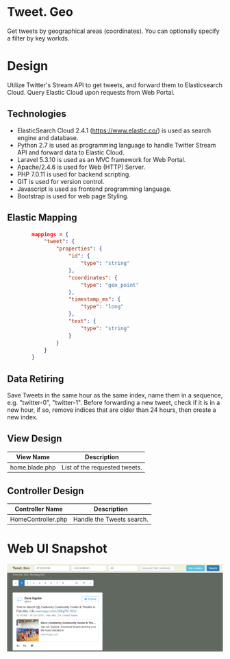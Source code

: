 # Tweet. Geo
Get tweets by geographical areas (coordinates).
You can optionally specify a filter by key workds.


# Design
Utilize Twitter's Stream API to get tweets, and forward them to Elasticsearch Cloud.
Query Elastic Cloud upon requests from Web Portal.

## Technologies
*   ElasticSearch Cloud 2.4.1 (https://www.elastic.co/) is used as search engine and database.
*   Python 2.7 is used as programming language to handle Twitter Stream API and forward data to Elastic Cloud.
*   Laravel 5.3.10 is used as an MVC framework for Web Portal.
*   Apache/2.4.6 is used for Web (HTTP) Server. 
*   PHP 7.0.11 is used for backend scripting.
*   GIT is used for version control. 
*   Javascript is used as frontend programming language.
*   Bootstrap is used for web page Styling.

## Elastic Mapping
```json
        mappings = {
            "tweet": {
                "properties": {
                    "id": {
                        "type": "string"
                    },
                    "coordinates": {
                        "type": "geo_point"
                    },
                    "timestamp_ms": {
                        "type": "long"
                    },
                    "text": {
                        "type": "string"
                    }
                }
            }
        }
```

## Data Retiring
Save Tweets in the same hour as the same index, name them in a sequence, e.g. "twitter-0", "twitter-1".
Before forwarding a new tweet, check if it is in a new hour, if so, remove indices that are older than 24 hours, then create a new index.

## View Design
|    View Name                |    Description                                                           |
|-----------------------------|--------------------------------------------------------------------------|
|    home.blade.php           |    List of the requested tweets.                                         |


## Controller Design
|    Controller Name           |    Description                                                     |
|------------------------------|--------------------------------------------------------------------|
|    HomeController.php        |    Handle the Tweets search.                                       |




# Web UI Snapshot
![alt text](https://github.com/caryxing/tweet_geo/blob/master/doc/ui_snapshot.png)
